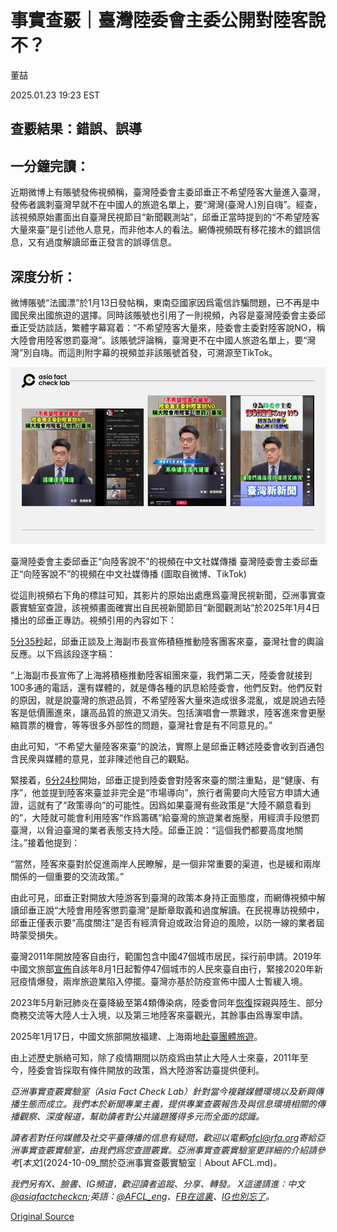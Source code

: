 # 事實查覈｜臺灣陸委會主委公開對陸客說不？

董喆

2025.01.23 19:23 EST

## 查覈結果：錯誤、誤導

## 一分鐘完讀：

近期微博上有賬號發佈視頻稱，臺灣陸委會主委邱垂正不希望陸客大量進入臺灣，發佈者諷刺臺灣早就不在中國人的旅遊名單上，要“灣灣(臺灣人)別自嗨”。經查，該視頻原始畫面出自臺灣民視節目“新聞觀測站”，邱垂正當時提到的“不希望陸客大量來臺”是引述他人意見，而非他本人的看法。網傳視頻既有移花接木的錯誤信息，又有過度解讀邱垂正發言的誤導信息。

## 深度分析：

微博賬號“法國漂”於1月13日發帖稱，東南亞國家因爲電信詐騙問題，已不再是中國民衆出國旅遊的選擇。同時該賬號也引用了一則視頻，內容是臺灣陸委會主委邱垂正受訪談話，繁體字幕寫着：“不希望陸客大量來，陸委會主委對陸客說NO，稱大陸會用陸客懲罰臺灣”。該賬號評論稱，臺灣更不在中國人旅遊名單上，要“灣灣”別自嗨。而這則附字幕的視頻並非該賬號首發，可溯源至TikTok。

![臺灣陸委會主委邱垂正“向陸客說不”的視頻在中文社媒傳播](images/O6TJVNQVJRG45LPZKNONVNICVU.png)

臺灣陸委會主委邱垂正“向陸客說不”的視頻在中文社媒傳播 臺灣陸委會主委邱垂正“向陸客說不”的視頻在中文社媒傳播 (圖取自微博、TikTok)

從這則視頻右下角的標註可知，其影片的原始出處應爲臺灣民視新聞，亞洲事實查覈實驗室查證，該視頻畫面確實出自民視新聞節目“新聞觀測站”於2025年1月4日播出的邱垂正專訪。視頻引用的內容如下：

[5分35秒](https://youtu.be/HDkhwAkZ47M?si=pr2Y3fylTptHJSod&t=335)起，邱垂正談及上海副市長宣佈積極推動陸客團客來臺，臺灣社會的輿論反應。以下爲該段逐字稿：

“上海副市長宣佈了上海將積極推動陸客組團來臺，我們第二天，陸委會就接到100多通的電話，還有媒體的，就是傳各種的訊息給陸委會，他們反對。他們反對的原因，就是說臺灣的旅遊品質，不希望陸客大量來造成很多混亂，或是說過去陸客是低價團進來，讓高品質的旅遊又消失。包括演唱會一票難求，陸客進來會更壓縮買票的機會，等等很多外部性的問題，臺灣社會是有不同意見的。”

由此可知，“不希望大量陸客來臺”的說法，實際上是邱垂正轉述陸委會收到百通包含民衆與媒體的意見，並非陳述他自己的觀點。

緊接着，[6分24秒](https://youtu.be/HDkhwAkZ47M?si=dgECBvYxehpiSv75&t=384)開始，邱垂正提到陸委會對陸客來臺的關注重點，是“健康、有序”，他並提到陸客來臺並非完全是“市場導向”，旅行者需要向大陸官方申請大通證，這就有了“政策導向”的可能性。因爲如果臺灣有些政策是“大陸不願意看到的”，大陸就可能會利用陸客“作爲籌碼”給臺灣的旅遊業者施壓，用經濟手段懲罰臺灣，以脅迫臺灣的業者表態支持大陸。邱垂正說：“這個我們都要高度地關注。”接着他提到：

“當然，陸客來臺對於促進兩岸人民瞭解，是一個非常重要的渠道，也是緩和兩岸關係的一個重要的交流政策。”

由此可見，邱垂正對開放大陸游客到臺灣的政策本身持正面態度，而網傳視頻中解讀邱垂正說“大陸會用陸客懲罰臺灣”是斷章取義和過度解讀。在民視專訪視頻中，邱垂正僅表示要“高度關注”是否有經濟脅迫或政治脅迫的風險，以防一線的業者屆時蒙受損失。

臺灣2011年開放陸客自由行，範圍包含中國47個城市居民，採行前申請。2019年中國文旅部[宣佈](https://www.mct.gov.cn/whzx/ggtz/201907/t20190731_845439.htm)自該年8月1日起暫停47個城市的人民來臺自由行，緊接2020年新冠疫情爆發，兩岸旅遊業陷入停擺。臺灣亦基於防疫宣佈中國人士暫緩入境。

2023年5月新冠肺炎在臺降級至第4類傳染病，陸委會同年[恢復](https://www.mac.gov.tw/News_Content.aspx?n=05B73310C5C3A632&sms=1A40B00E4C745211&s=6245AA71E1396CC6)探親與陸生、部分商務交流等大陸人士入境，以及第三地陸客來臺觀光，其餘事由爲專案申請。

2025年1月17日，中國文旅部開放福建、上海兩地[赴臺團體旅遊](https://www.mct.gov.cn/whzx/whyw/202501/t20250117_957922.htm)。

由上述歷史脈絡可知，除了疫情期間以防疫爲由禁止大陸人士來臺，2011年至今，陸委會皆採取有條件開放的政策，爲大陸游客訪臺提供便利。

*亞洲事實查覈實驗室（Asia Fact Check Lab）針對當今複雜媒體環境以及新興傳播生態而成立。我們本於新聞專業主義，提供專業查覈報告及與信息環境相關的傳播觀察、深度報道，幫助讀者對公共議題獲得多元而全面的認識。*

*讀者若對任何媒體及社交平臺傳播的信息有疑問，歡迎以電郵*[*afcl@rfa.org*](mailto:afcl@rfa.org)*寄給亞洲事實查覈實驗室，由我們爲您查證覈實。亞洲事實查覈實驗室更詳細的介紹請參考*[*本文*](2024-10-09_關於亞洲事實查覈實驗室｜About AFCL.md)*。*

*我們另有X、臉書、IG頻道，歡迎讀者追蹤、分享、轉發。 X這邊請進：中文*[*@asiafactcheckcn*](https://twitter.com/asiafactcheckcn)*;英語：*[*@AFCL\_eng*](https://twitter.com/AFCL_eng)*、*[*FB在這裏*](https://www.facebook.com/asiafactchecklabcn)*、*[*IG也別忘了*](https://www.instagram.com/asiafactchecklab/)*。*



[Original Source](https://www.rfa.org/mandarin/shishi-hecha/2025/01/24/fact-check-taiwan-mac-say-no-to-mainland-tourist/)